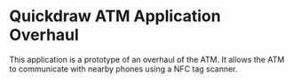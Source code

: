 # Quickdraw ATM Application Overhaul

This application is a prototype of an overhaul of the ATM. It allows the ATM to communicate with nearby phones using a NFC tag scanner.
